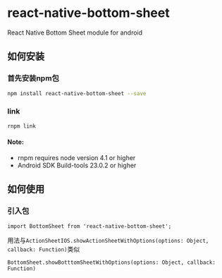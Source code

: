 # react-native-bottom-sheet
React Native Bottom Sheet module for android

## 如何安装

### 首先安装npm包

```bash
npm install react-native-bottom-sheet --save
```

### link
```bash
rnpm link
```

#### Note:
* rnpm requires node version 4.1 or higher
* Android SDK Build-tools 23.0.2 or higher

## 如何使用

### 引入包

```
import BottomSheet from 'react-native-bottom-sheet';
```

用法与``` ActionSheetIOS.showActionSheetWithOptions(options: Object, callback: Function) ```类似

```
BottomSheet.showBotttomSheetWithOptions(options: Object, callback: Function)
```
